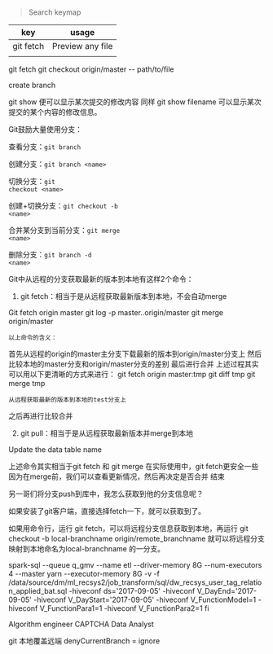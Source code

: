 #

#

####

#

#

#

> Search keymap

| key       | usage            |
| --------- | ---------------- |
| git fetch | Preview any file |
|           |                  |

git fetch
git checkout origin/master -- path/to/file

create branch

git show <commit-hashId> 便可以显示某次提交的修改内容
同样 git show <commit-hashId> filename 可以显示某次提交的某个内容的修改信息。

Git鼓励大量使用分支：</p>
查看分支：<code>git branch</code></p>
创建分支：<code>git branch \<name></code></p>
切换分支：<code>git checkout \<name></code></p>
创建+切换分支：<code>git checkout -b \<name></code></p>
合并某分支到当前分支：<code>git merge \<name></code></p>
删除分支：<code>git branch -d \<name></code></p>

Git中从远程的分支获取最新的版本到本地有这样2个命令：

1.  git fetch：相当于是从远程获取最新版本到本地，不会自动merge

Git fetch origin master
git log -p master..origin/master
git merge origin/master

    以上命令的含义：

   首先从远程的origin的master主分支下载最新的版本到origin/master分支上
   然后比较本地的master分支和origin/master分支的差别
   最后进行合并
   上述过程其实可以用以下更清晰的方式来进行：
 git fetch origin master:tmp
git diff tmp
git merge tmp

    从远程获取最新的版本到本地的test分支上

   之后再进行比较合并

2.  git pull：相当于是从远程获取最新版本并merge到本地

 Update the data table name

上述命令其实相当于git fetch 和 git merge
在实际使用中，git fetch更安全一些
因为在merge前，我们可以查看更新情况，然后再决定是否合并
结束

另一哥们将分支push到库中，我怎么获取到他的分支信息呢？

如果安装了git客户端，直接选择fetch一下，就可以获取到了。

如果用命令行，运行 git fetch，可以将远程分支信息获取到本地，再运行 git checkout -b local-branchname origin/remote_branchname  就可以将远程分支映射到本地命名为local-branchname  的一分支。

spark-sql  --queue q_gmv --name etl --driver-memory 8G --num-executors 4 --master yarn --executor-memory 8G -v -f /data/source/dm/ml_recsys2/job_transform/sql/dw_recsys_user_tag_relation_applied_bat.sql -hiveconf ds='2017-09-05' -hiveconf V_DayEnd='2017-09-05' -hiveconf V_DayStart='2017-09-05' -hiveconf V_FunctionModel=1 -hiveconf V_FunctionPara1=1 -hiveconf V_FunctionPara2=1
fi

Algorithm engineer
CAPTCHA
Data Analyst

git 本地覆盖远端
denyCurrentBranch = ignore

